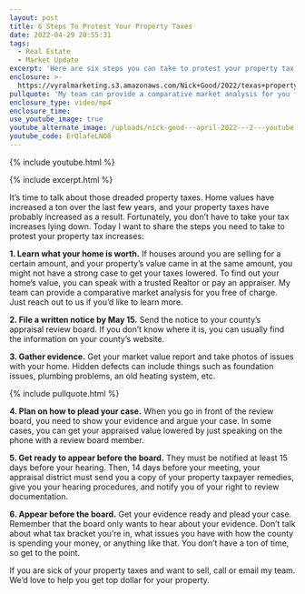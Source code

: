 ```yaml
---
layout: post
title: 6 Steps To Protest Your Property Taxes
date: 2022-04-29 20:55:31
tags:
  - Real Estate
  - Market Update
excerpt: 'Here are six steps you can take to protest your property tax increases. '
enclosure: >-
  https://vyralmarketing.s3.amazonaws.com/Nick+Good/2022/texas+property+taxes+-+What+You+Should+Know+%26+How+to+Get+Them+Lowered.mp4
pullquote: 'My team can provide a comparative market analysis for you free of charge. '
enclosure_type: video/mp4
enclosure_time:
use_youtube_image: true
youtube_alternate_image: /uploads/nick-good---april-2022---2---youtube.jpeg
youtube_code: ErQlafeLNO8
---
```

{% include youtube.html %}

{% include excerpt.html %}

It’s time to talk about those dreaded property taxes. Home values have increased a ton over the last few years, and your property taxes have probably increased as a result. Fortunately, you don’t have to take your tax increases lying down. Today I want to share the steps you need to take to protest your property tax increases:

**1\. Learn what your home is worth.** If houses around you are selling for a certain amount, and your property’s value came in at the same amount, you might not have a strong case to get your taxes lowered. To find out your home’s value, you can speak with a trusted Realtor or pay an appraiser. My team can provide a comparative market analysis for you free of charge. Just reach out to us if you’d like to learn more.&nbsp;

**2\. File a written notice by May 15.** Send the notice to your county’s appraisal review board. If you don’t know where it is, you can usually find the information on your county’s website.&nbsp;

**3\. Gather evidence.** Get your market value report and take photos of issues with your home. Hidden defects can include things such as foundation issues, plumbing problems, an old heating system, etc.&nbsp;

{% include pullquote.html %}

**4\. Plan on how to plead your case.** When you go in front of the review board, you need to show your evidence and argue your case. In some cases, you can get your appraised value lowered by just speaking on the phone with a review board member.&nbsp;

**5\. Get ready to appear before the board.** They must be notified at least 15 days before your hearing. Then, 14 days before your meeting, your appraisal district must send you a copy of your property taxpayer remedies, give you your hearing procedures, and notify you of your right to review documentation.&nbsp;

**6\. Appear before the board.** Get your evidence ready and plead your case. Remember that the board only wants to hear about your evidence. Don’t talk about what tax bracket you’re in, what issues you have with how the county is spending your money, or anything like that. You don’t have a ton of time, so get to the point.&nbsp;

If you are sick of your property taxes and want to sell, call or email my team. We’d love to help you get top dollar for your property.&nbsp;
